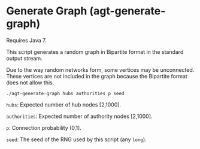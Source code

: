 # Generate Graph (agt-generate-graph)

Requires Java 7.

This script generates a random graph in Bipartite format in the standard output
stream.

Due to the way random networks form, some vertices may be unconnected. These
vertices are not included in the graph because the Bipartite format does not
allow this.

```
./agt-generate-graph hubs authorities p seed
```

`hubs`: Expected number of hub nodes [2,1000].

`authorities`: Expected number of authority nodes [2,1000].

`p`: Connection probability (0,1].

`seed`: The seed of the RNG used by this script (any `long`).
